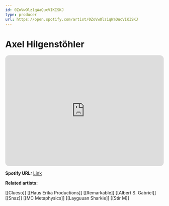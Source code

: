 ```yaml
---
id: 0ZoVwOlz1qWaQucVIKISKJ
type: producer
url: https://open.spotify.com/artist/0ZoVwOlz1qWaQucVIKISKJ
---
```

# Axel Hilgenstöhler

<iframe style="border-radius:12px" src="https://open.spotify.com/embed/artist/0ZoVwOlz1qWaQucVIKISKJ" width="100%" height="352" frameBorder="0" allowfullscreen="" allow="autoplay; clipboard-write; encrypted-media; fullscreen; picture-in-picture" loading="lazy"></iframe>

**Spotify URL:** [Link](https://open.spotify.com/artist/0ZoVwOlz1qWaQucVIKISKJ)

**Related artists:**

[[Clueso]]
[[Haus Erika Productions]]
[[Remarkable]]
[[Albert S. Gabriel]]
[[Snaz]]
[[MC Metaphysics]]
[[Layguuan Sharkie]]
[[Stir M]]
